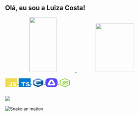 ## Olá, eu sou a Luiza Costa!
<div align="center">
  <a href="https://github.com/luizacostaa">
  <img height="180em" width="42%" src="https://github-readme-stats.vercel.app/api?username=luizacostaa&show_icons=true&theme=dracula&include_all_commits=true&count_private=true"/>
  <img height="160em" width="50%" src="https://github-readme-stats.vercel.app/api/top-langs/?username=luizacostaa&layout=compact&langs_count=7&theme=dracula"/>
</div>
<div style="display: inline_block"><br>
  <img align="center" alt="Lu-Js" height="30" width="40" src="https://raw.githubusercontent.com/devicons/devicon/master/icons/javascript/javascript-plain.svg">
  <img align="center" alt="Lu-Ts" height="30" width="40" src="https://raw.githubusercontent.com/devicons/devicon/master/icons/typescript/typescript-plain.svg">
  <img align="center" alt="Lu-C" height="30" width="40" src="https://raw.githubusercontent.com/devicons/devicon/master/icons/c/c-original.svg">
  <img align="center" alt="Lu-C" height="30" width="40" src="https://raw.githubusercontent.com/devicons/devicon/master/icons/adonisjs/adonisjs-original.svg">
  <img align="center" alt="Lu-C" height="30" width="40" src="https://raw.githubusercontent.com/devicons/devicon/master/icons/nodejs/nodejs-original.svg">
  
  

</div>
  
  ##
 
<div> 
  <a href="https://www.linkedin.com/in/https://www.linkedin.com/in/luiza-costa/" target="_blank"><img src="https://img.shields.io/badge/-LinkedIn-%230077B5?style=for-the-badge&logo=linkedin&logoColor=white" target="_blank"></a> 
  
  ![Snake animation](https://github.com/luizacostaa/luizacostaa/blob/output/github-contribution-grid-snake.svg)
  
</div>

